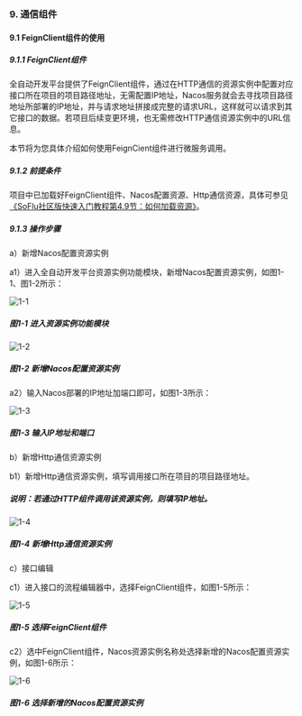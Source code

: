 ### 9. 通信组件

#### 9.1 FeignClient组件的使用

##### 9.1.1 FeignClient组件

全自动开发平台提供了FeignClient组件，通过在HTTP通信的资源实例中配置对应接口所在项目的项目路径地址，无需配置IP地址，Nacos服务就会去寻找项目路径地址所部署的IP地址，并与请求地址拼接成完整的请求URL，这样就可以请求到其它接口的数据。若项目后续变更环境，也无需修改HTTP通信资源实例中的URL信息。

本节将为您具体介绍如何使用FeignCient组件进行微服务调用。

##### 9.1.2 前提条件

项目中已加载好FeignClient组件、Nacos配置资源、Http通信资源，具体可参见[《SoFlu社区版快速入门教程第4.9节：如何加载资源》](https://gitee.com/feisuanyz/SoFlu-adp/blob/master/SoFlu%E7%A4%BE%E5%8C%BA%E7%89%88%E6%95%99%E7%A8%8B/SoFlu%E7%A4%BE%E5%8C%BA%E7%89%88%E5%BF%AB%E9%80%9F%E5%85%A5%E9%97%A8%E6%95%99%E7%A8%8B/SoFlu%E7%A4%BE%E5%8C%BA%E7%89%88%E5%BF%AB%E9%80%9F%E5%85%A5%E9%97%A8%E6%95%99%E7%A8%8B.md#49-%E5%A6%82%E4%BD%95%E5%8A%A0%E8%BD%BD%E8%B5%84%E6%BA%90)。

##### 9.1.3 操作步骤

a）新增Nacos配置资源实例

a1）进入全自动开发平台资源实例功能模块，新增Nacos配置资源实例，如图1-1、图1-2所示：

![1-1](https://www.feisuanyz.com/fsimage/zc-image/microservice/feignclient_4.png)

##### 图1-1 进入资源实例功能模块

![1-2](https://www.feisuanyz.com/fsimage/zc-image/microservice/microservice_2.png)

##### 图1-2 新增Nacos配置资源实例

a2）输入Nacos部署的IP地址加端口即可，如图1-3所示：

![1-3](https://www.feisuanyz.com/fsimage/zc-image/microservice/microservice_3.png)

##### 图1-3 输入IP地址和端口

b）新增Http通信资源实例

b1）新增Http通信资源实例，填写调用接口所在项目的项目路径地址。

##### 说明：若通过HTTP组件调用该资源实例，则填写IP地址。

![1-4](https://www.feisuanyz.com/fsimage/zc-image/microservice/microservice_11.png)

##### 图1-4 新增Http通信资源实例

c）接口编辑

c1）进入接口的流程编辑器中，选择FeignClient组件，如图1-5所示：

![1-5](https://www.feisuanyz.com/fsimage/zc-image/microservice/microservice_12.png)

##### 图1-5 选择FeignClient组件

c2）选中FeignClient组件，Nacos资源实例名称处选择新增的Nacos配置资源实例，如图1-6所示：

![1-6](https://www.feisuanyz.com/fsimage/zc-image/microservice/microservice_13.png)

##### 图1-6 选择新增的Nacos配置资源实例
